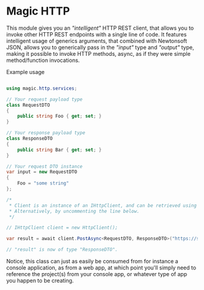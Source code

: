 
# Magic HTTP

This module gives you an _"intelligent"_ HTTP REST client, that allows you to invoke other HTTP REST endpoints with a single
line of code. It features intelligent usage of generics arguments, that combined with Newtonsoft JSON, allows you to
generically pass in the _"input"_ type and _"output"_ type, making it possible to invoke HTTP methods, async, as if
they were simple method/function invocations.

Example usage


```csharp

using magic.http.services;

// Your request payload type
class RequestDTO
{
    public string Foo { get; set; }
}

// Your response payload type
class ResponseDTO
{
    public string Bar { get; set; }
}

// Your request DTO instance
var input = new RequestDTO
{
    Foo = "some string"
};

/*
 * Client is an instance of an IHttpClient, and can be retrieved using dependency injection.
 * Alternatively, by uncommenting the line below.
 */

// IHttpClient client = new HttpClient();

var result = await client.PostAsync<RequestDTO, ResponseDTO>("https://somewhere.com/api", input);

// "result" is now of type "ResponseDTO".
```

Notice, this class can just as easily be consumed from for instance a console application, as from a web app, at which point
you'll simply need to reference the project(s) from your console app, or whatever type of app you happen to be creating.



